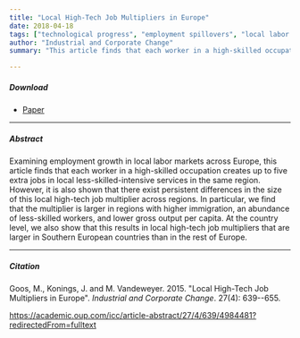 ```yaml
---
title: "Local High-Tech Job Multipliers in Europe" 
date: 2018-04-18
tags: ["technological progress", "employment spillovers", "local labor markets"]
author: "Industrial and Corporate Change"
summary: "This article finds that each worker in a high-skilled occupation creates up to five extra jobs in local less-skilled-intensive services in the same region. However, it is also shown that there exist persistent differences in the size of this local high-tech job multiplier across regions."

---
```


##### Download

+ [Paper](/7.pdf)
---

##### Abstract

Examining employment growth in local labor markets across Europe, this article finds that each worker in a high-skilled occupation creates up to five extra jobs in local less-skilled-intensive services in the same region. However, it is also shown that there exist persistent differences in the size of this local high-tech job multiplier across regions. In particular, we find that the multiplier is larger in regions with higher immigration, an abundance of less-skilled workers, and lower gross output per capita. At the country level, we also show that this results in local high-tech job multipliers that are larger in Southern European countries than in the rest of Europe.

---

##### Citation

Goos, M., Konings, J. and M. Vandeweyer. 2015. "Local High-Tech Job Multipliers in Europe". *Industrial and Corporate Change*. 27(4): 639--655. 

https://academic.oup.com/icc/article-abstract/27/4/639/4984481?redirectedFrom=fulltext 


